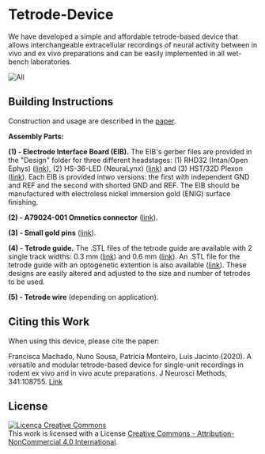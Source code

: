 # Tetrode-Device

We have developed a simple and affordable tetrode-based device that allows interchangeable extracellular recordings of neural activity between in vivo and ex vivo preparations and can be easily implemented in all wet-bench laboratories.

![All](https://user-images.githubusercontent.com/61021093/78145997-7bef8f80-7429-11ea-9744-76e705ccdfa7.png)

## Building Instructions
Construction and usage are described in the [paper](https://www.biorxiv.org/content/10.1101/2020.02.11.940809v1). 

**Assembly Parts:**

**(1) - Electrode Interface Board (EIB).** The EIB's gerber files are provided in the "Design" folder for three different headstages: (1) RHD32 (Intan/Open Ephys) ([link](https://github.com/franciscamachado/Tetrode-Device/tree/master/Designs/EIB/Eagle/OpenEphys)), (2) HS-36-LED (NeuraLynx) ([link](https://github.com/franciscamachado/Tetrode-Device/tree/master/Designs/EIB/Eagle/Neuralynx)) and (3) HST/32D Plexon ([link](https://github.com/franciscamachado/Tetrode-Device/tree/master/Designs/EIB/Eagle/Plexon)). Each EIB is provided intwo versions: the first with independent GND and REF and the second with shorted GND and REF. The EIB should be manufactured with electroless nickel immersion gold (ENIG) surface finishing.

**(2) - A79024-001 Omnetics connector** ([link](https://www.omnetics.com/products/neuro-connectors/nano-strip-connectors)). 

**(3) - Small gold pins** ([link](https://neuralynx.com/hardware/small-eib-pins)). 

**(4) - Tetrode guide.** The .STL files of the tetrode guide are available with 2 single track widths: 0.3 mm ([link](https://github.com/franciscamachado/Tetrode-Device/blob/master/Designs/Tetrode%20Guide/0.3mmTrack.stl)) and 0.6 mm ([link](https://github.com/franciscamachado/Tetrode-Device/blob/master/Designs/Tetrode%20Guide/0.6mmTrack.stl)). An .STL file for the tetrode guide with an optogenetic extention is also available ([link](https://github.com/franciscamachado/Tetrode-Device/tree/master/Designs/Tetrode%20Guide/Optogenetic%20Extension)). These designs are easily altered and adjusted to the size and number of tetrodes to be used.

**(5) - Tetrode wire** (depending on application).

## Citing this Work

When using this device, please cite the paper:

Francisca Machado, Nuno Sousa, Patricia Monteiro, Luis Jacinto (2020). A versatile and modular tetrode-based device for single-unit recordings in rodent ex vivo and in vivo acute preparations. J Neurosci Methods, 341:108755. [Link](https://www.sciencedirect.com/science/article/pii/S0165027020301783)

## License

<a rel="license" href="http://creativecommons.org/licenses/by-nc/4.0/"><img alt="Licença Creative Commons" style="border-width:0" src="https://i.creativecommons.org/l/by-nc/4.0/88x31.png" /></a><br />This work is licensed with a License <a rel="license" href="http://creativecommons.org/licenses/by-nc/4.0/">Creative Commons - Attribution-NonCommercial 4.0 International</a>.
